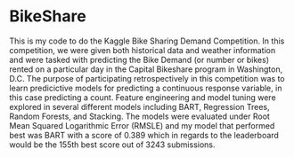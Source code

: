 # BikeShare
This is my code to do the Kaggle Bike Sharing Demand Competition. In this competition, we were given both historical data and weather information and were tasked with predicting the Bike Demand (or number or bikes) rented on a particular day in the Capital Bikeshare program in Washington, D.C. The purpose of participating retrospectively in this competition was to learn predicictive models for predicting a continuous response variable, in this case predicting a count. Feature engineering and model tuning were explored in several different models including BART, Regression Trees, Random Forests, and Stacking. The models were evaluated under Root Mean Squared Logarithmic Error (RMSLE) and my model that performed best was BART with a score of 0.389 which in regards to the leaderboard would be the 155th best score out of 3243 submissions. 
